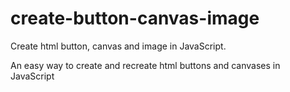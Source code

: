 # create-button-canvas-image
Create html button, canvas and image in JavaScript.

An easy way to create and recreate html buttons and canvases in JavaScript 
